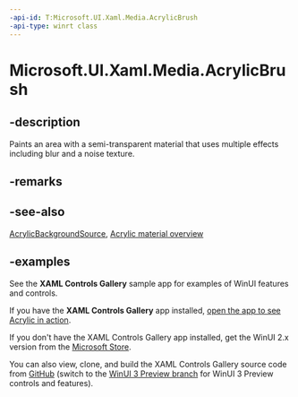 ```yaml
---
-api-id: T:Microsoft.UI.Xaml.Media.AcrylicBrush
-api-type: winrt class
---
```

<!-- Class syntax.
public class AcrylicBrush : XamlCompositionBrushBase, XamlCompositionBrushBase
-->

# Microsoft.UI.Xaml.Media.AcrylicBrush

## -description

Paints an area with a semi-transparent material that uses multiple effects including blur and a noise texture.

## -remarks

## -see-also

[AcrylicBackgroundSource](acrylicbackgroundsource.md), [Acrylic material overview](/windows/apps/design/style/acrylic)

## -examples

See the **XAML Controls Gallery** sample app for examples of WinUI features and controls.

If you have the **XAML Controls Gallery** app installed, [open the app to see Acrylic in action](xamlcontrolsgallery:/item/Acrylic).

If you don't have the XAML Controls Gallery app installed, get the WinUI 2.x version from the [Microsoft Store](https://www.microsoft.com/p/xaml-controls-gallery/9msvh128x2zt).

You can also view, clone, and build the XAML Controls Gallery source code from [GitHub](https://github.com/Microsoft/Xaml-Controls-Gallery) (switch to the [WinUI 3 Preview branch](https://github.com/microsoft/Xaml-Controls-Gallery/tree/winui3preview) for WinUI 3 Preview controls and features).
